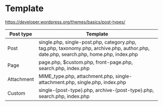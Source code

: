 # Template
https://developer.wordpress.org/themes/basics/post-types/  

| Post type | Template |
| --- | --- |
| Post | single.php, single-post.php, category.php, tag.php, taxonomy.php, archive.php, author.php, date.php, search.php, home.php, index.php |
| Page | page.php, $custom.php, front-page.php, search.php, index.php |
| Attachment | MIME_type.php, attachment.php, single-attachment.php, single.php, index.php |
| Custom | single-{post-type}.php, archive-{post-type}.php, search.php, index.php |